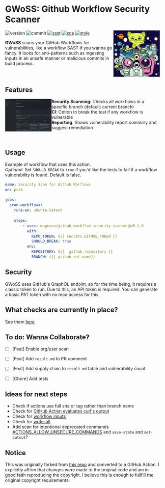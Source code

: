 # GWoSS: Github Workflow Security Scanner

<img src="./static/cat_machine.jpeg" alt="cat in space" width="30%" align="right"/>

![version](https://img.shields.io/github/v/release/magmanu/github-workflow-security-scanner)
![commit](https://img.shields.io/github/last-commit/magmanu/github-workflow-security-scanner)
[![sast](https://img.shields.io/badge/SAST-CodeQL-black.svg)](https://github.com/magmanu/github-workflow-security-scanner/actions/workflows/github-code-scanning/codeql)
[![sca](https://img.shields.io/badge/sca-dependabot-blue.svg)](https://github.com/dependabot)
[![style](https://img.shields.io/badge/code%20style-black-000000.svg)](https://github.com/psf/black)
<!-- ![workflow](https://img.shields.io/github/actions/workflow/status/magmanu/github_actions_auditor/pytest.yml) -->
<!-- ![coverage](./docs/coverage.svg) -->
<!-- [![maintenance](https://img.shields.io/maintenance/yes/2023)](https://github.com/magmanu/github_actions_auditor/commits/main) -->

**GWoSS** scans your GitHub Workflows for vulnerabilities, like a workflow SAST if you wanna go fancy. It looks for anti-patterns such as ingesting inputs in an unsafe manner or malicious commits in build process.

<br clear="right"/>

## Features

<img src="./static/summary_view.png" alt="cat in space" width="30%" align="left"/>

- **Security Scanning**: Checks all workflows in a specific branch (default: current branch)
- **CI**: Option to break the test if any workflow is vulnerable
- **Reporting**: Shows vulnerability report summary and suggest remediation

<br clear="left"/>

## Usage

Example of workflow that uses this action.  
*Optional*: Set `SHOULD_BREAK` to `true` if you'd like the tests to fail if a workflow vulnerability is found. Default is false.

```yml
name: Security Scan for Github Worflows
on: push

jobs:
  scan-workflows:
    runs-on: ubuntu-latest

    steps:
        - uses: magmanu/github-workflow-security-scanner@v0.1.0
          with:
            REPO_TOKEN: ${{ secrets.GITHUB_TOKEN }}
            SHOULD_BREAK: true
          env:
            REPOSITORY: ${{  github.repository }}
            BRANCH: ${{ github.ref_name}}

```
## Security

GWoSS uses GitHub's GraphQL endoint, so for the time being, it requires a classic token to run. Due to this, an API token is required. You can generate a basic PAT token with no read access for this.

## What checks are currently in place?

See them [here](scan_config.json)
## To do: Wanna Collaborate?

- [ ] [Feat] Enable org/user scan
- [ ] [Feat] Add `result.md` to PR comment
- [ ] [Feat] Add supply chain to `result.md` table and vulnerability count
- [ ] [Chore] Add tests


## Ideas for next steps

* Check if actions use full sha or tag rather than branch name
* Check for [GitHub Action evaluates curl's output](https://docs.boostsecurity.io/rules/cicd-gha-curl-eval.html)
* Check for [workflow inputs](https://docs.boostsecurity.io/rules/cicd-gha-workflow-dispatch-inputs.html)
* Check for [write-all](https://docs.boostsecurity.io/rules/cicd-gha-write-all-permissions.html)
* Add scan for intentional deprecated commands [ACTIONS_ALLOW_UNSECURE_COMMANDS](https://docs.boostsecurity.io/rules/cicd-gha-unsecure-commands.html) and `save-state` and `set-outout`?

## Notice

This was originally forked from [this repo](https://github.com/TinderSec/gh-workflow-auditor) and converted to a GitHub Action. I explicitly affirm that changes were made to the original code and am in good faith reproducing the copyright. I believe this is enough to fullfill the original copyright requirements.  
